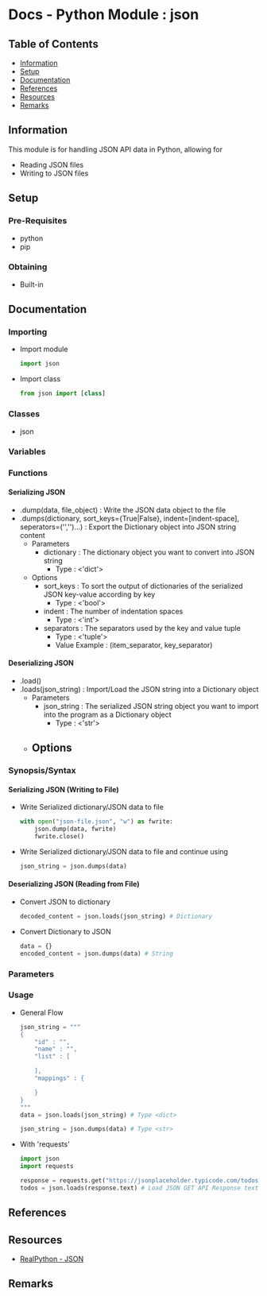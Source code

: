 # Docs - Python Module : json

## Table of Contents
- [Information](#information)
- [Setup](#setup)
- [Documentation](#documentation)
- [References](#references)
- [Resources](#resources)
- [Remarks](#remarks)

## Information

This module is for handling JSON API data in Python, allowing for
+ Reading JSON files
+ Writing to JSON files

## Setup

### Pre-Requisites

- python
- pip

### Obtaining

+ Built-in

## Documentation

### Importing
- Import module
	```python
	import json
	```
- Import class
	```python
	from json import [class]
	```

### Classes
+ json

### Variables

### Functions

#### Serializing JSON

+ .dump(data, file_object) : Write the JSON data object to the file
+ .dumps(dictionary, sort_keys={True|False}, indent=[indent-space], seperators=('','')...) : Export the Dictionary object into JSON string content
    - Parameters
        - dictionary : The dictionary object you want to convert into JSON string
            + Type : <'dict'>
    - Options
        - sort_keys : To sort the output of dictionaries of the serialized JSON key-value according by key
            + Type : <'bool'>
        - indent : The number of indentation spaces
            + Type : <'int'>
        - separators : The separators used by the key and value tuple
            + Type : <'tuple'>
            + Value Example : (item_separator, key_separator)

#### Deserializing JSON

+ .load()
+ .loads(json_string) : Import/Load the JSON string into a Dictionary object
    - Parameters
        - json_string : The serialized JSON string object you want to import into the program as a Dictionary object
            + Type : <'str'>
    - Options
        - 

### Synopsis/Syntax

#### Serializing JSON (Writing to File)

- Write Serialized dictionary/JSON data to file
	```python
	with open("json-file.json", "w") as fwrite:
		json.dump(data, fwrite)
		fwrite.close()
	```

- Write Serialized dictionary/JSON data to file and continue using
	```python
	json_string = json.dumps(data)
	```

#### Deserializing JSON (Reading from File)

- Convert JSON to dictionary
	```python
	decoded_content = json.loads(json_string) # Dictionary
	```

- Convert Dictionary to JSON
	```python
	data = {}
	encoded_content = json.dumps(data) # String
	```

### Parameters

### Usage

- General Flow
	```python
	json_string = """
	{
		"id" : "",
		"name" : "",
		"list" : [

		],
		"mappings" : {

		}
	}
	"""
	data = json.loads(json_string) # Type <dict>

	json_string = json.dumps(data) # Type <str>
	```

- With 'requests'
	```python
	import json
	import requests

	response = requests.get("https://jsonplaceholder.typicode.com/todos") # Download JSON API GET request
	todos = json.loads(response.text) # Load JSON GET API Response text
	```

## References

## Resources

+ [RealPython - JSON](https://realpython.com/python-json/)

## Remarks

